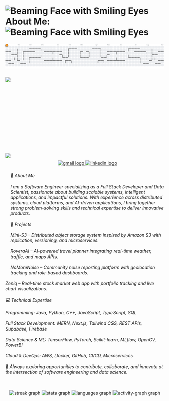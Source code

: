 # <img src="https://raw.githubusercontent.com/Tarikul-Islam-Anik/Animated-Fluent-Emojis/master/Emojis/Smilies/Beaming%20Face%20with%20Smiling%20Eyes.png" alt="Beaming Face with Smiling Eyes" width="25" height="25" /> About Me: <img src="https://raw.githubusercontent.com/Tarikul-Islam-Anik/Animated-Fluent-Emojis/master/Emojis/Smilies/Beaming%20Face%20with%20Smiling%20Eyes.png" alt="Beaming Face with Smiling Eyes" width="25" height="25" />

<picture>
  <source media="(prefers-color-scheme: dark)" srcset="https://raw.githubusercontent.com/SumitKCodes/SumitKCodes/output/pacman-contribution-graph-dark.svg">
  <source media="(prefers-color-scheme: light)" srcset="https://raw.githubusercontent.com/SumitKCodes/SumitKCodes/output/pacman-contribution-graph.svg">
  <img alt="pacman contribution graph" src="https://raw.githubusercontent.com/SumitKCodes/SumitKCodes/output/pacman-contribution-graph.svg">
</picture>

###

<img align="left" height="240" src="https://media.giphy.com/media/v1.Y2lkPTc5MGI3NjExbXltYTRvYzJzNGQxN3Z6NWN1b2FsYXo0Z3BhdTJteG9raHh1Nmo0bSZlcD12MV9naWZzX3NlYXJjaCZjdD1n/OumCa12QC9CIvBe2c1/giphy.gif"  />

###

<br clear="both">

<img align="left" height="400" src="https://media.giphy.com/media/v1.Y2lkPTc5MGI3NjExc2QwbG5yNjhvY3VheHB0bWlvOHh0OWRydmRxbnJ2dmY0ZTBtajBwcyZlcD12MV9naWZzX3NlYXJjaCZjdD1n/1yld7nW3oQ2IyRubUm/giphy.gif"  />

###

<div align="center">
  <a href="Sumitdas1708@icloud.com" target="_blank">
    <img src="https://img.shields.io/static/v1?message=Gmail&logo=gmail&label=&color=D14836&logoColor=white&labelColor=&style=for-the-badge" height="40" alt="gmail logo"  />
  </a>
  <a href="https://www.linkedin.com/in/sumitkumar17das/" target="_blank">
    <img src="https://img.shields.io/static/v1?message=LinkedIn&logo=linkedin&label=&color=0077B5&logoColor=white&labelColor=&style=for-the-badge" height="40" alt="linkedin logo"  />
  </a>
</div>

###

<h6 align="left">👋 About Me<br><br>I am a Software Engineer specializing as a Full Stack Developer and Data Scientist, passionate about building scalable systems, intelligent applications, and impactful solutions. With experience across distributed systems, cloud platforms, and AI-driven applications, I bring together strong problem-solving skills and technical expertise to deliver innovative products.<br><br>🚀 Projects<br><br>Mini-S3 – Distributed object storage system inspired by Amazon S3 with replication, versioning, and microservices.<br><br>RoveraAI – AI-powered travel planner integrating real-time weather, traffic, and maps APIs.<br><br>NoMoreNoise – Community noise reporting platform with geolocation tracking and role-based dashboards.<br><br>Zeniq – Real-time stock market web app with portfolio tracking and live chart visualizations.<br><br>💻 Technical Expertise<br><br>Programming: Java, Python, C++, JavaScript, TypeScript, SQL<br><br>Full Stack Development: MERN, Next.js, Tailwind CSS, REST APIs, Supabase, Firebase<br><br>Data Science & ML: TensorFlow, PyTorch, Scikit-learn, MLflow, OpenCV, PowerBI<br><br>Cloud & DevOps: AWS, Docker, GitHub, CI/CD, Microservices<br><br>🌟 Always exploring opportunities to contribute, collaborate, and innovate at the intersection of software engineering and data science.</h6>

###

<br clear="both">

<div align="center">
  <img src="https://streak-stats.demolab.com?user=SumitKCodes&locale=en&mode=daily&theme=dracula&hide_border=false&border_radius=5&order=3" height="150" alt="streak graph"  />
  <img src="https://github-readme-stats.vercel.app/api?username=SumitKCodes&hide_title=false&hide_rank=true&show_icons=true&include_all_commits=true&count_private=true&disable_animations=false&theme=dracula&locale=en&hide_border=false&order=1" height="200" alt="stats graph"  />
  <img src="https://github-readme-stats.vercel.app/api/top-langs?username=SumitKCodes&locale=en&hide_title=false&layout=compact&card_width=320&langs_count=13&theme=dracula&hide_border=false&order=2" height="200" alt="languages graph"  />
  <img src="https://github-readme-activity-graph.vercel.app/graph?username=SumitKCodes&radius=16&theme=react&area=true&order=5" height="300" alt="activity-graph graph"  />
</div>

###
